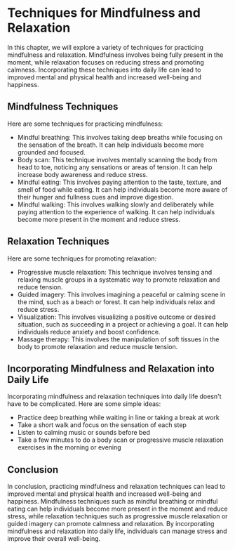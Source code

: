 Techniques for Mindfulness and Relaxation
===========================================================================================

In this chapter, we will explore a variety of techniques for practicing mindfulness and relaxation. Mindfulness involves being fully present in the moment, while relaxation focuses on reducing stress and promoting calmness. Incorporating these techniques into daily life can lead to improved mental and physical health and increased well-being and happiness.

Mindfulness Techniques
----------------------

Here are some techniques for practicing mindfulness:

* Mindful breathing: This involves taking deep breaths while focusing on the sensation of the breath. It can help individuals become more grounded and focused.
* Body scan: This technique involves mentally scanning the body from head to toe, noticing any sensations or areas of tension. It can help increase body awareness and reduce stress.
* Mindful eating: This involves paying attention to the taste, texture, and smell of food while eating. It can help individuals become more aware of their hunger and fullness cues and improve digestion.
* Mindful walking: This involves walking slowly and deliberately while paying attention to the experience of walking. It can help individuals become more present in the moment and reduce stress.

Relaxation Techniques
---------------------

Here are some techniques for promoting relaxation:

* Progressive muscle relaxation: This technique involves tensing and relaxing muscle groups in a systematic way to promote relaxation and reduce tension.
* Guided imagery: This involves imagining a peaceful or calming scene in the mind, such as a beach or forest. It can help individuals relax and reduce stress.
* Visualization: This involves visualizing a positive outcome or desired situation, such as succeeding in a project or achieving a goal. It can help individuals reduce anxiety and boost confidence.
* Massage therapy: This involves the manipulation of soft tissues in the body to promote relaxation and reduce muscle tension.

Incorporating Mindfulness and Relaxation into Daily Life
--------------------------------------------------------

Incorporating mindfulness and relaxation techniques into daily life doesn't have to be complicated. Here are some simple ideas:

* Practice deep breathing while waiting in line or taking a break at work
* Take a short walk and focus on the sensation of each step
* Listen to calming music or sounds before bed
* Take a few minutes to do a body scan or progressive muscle relaxation exercises in the morning or evening

Conclusion
----------

In conclusion, practicing mindfulness and relaxation techniques can lead to improved mental and physical health and increased well-being and happiness. Mindfulness techniques such as mindful breathing or mindful eating can help individuals become more present in the moment and reduce stress, while relaxation techniques such as progressive muscle relaxation or guided imagery can promote calmness and relaxation. By incorporating mindfulness and relaxation into daily life, individuals can manage stress and improve their overall well-being.
